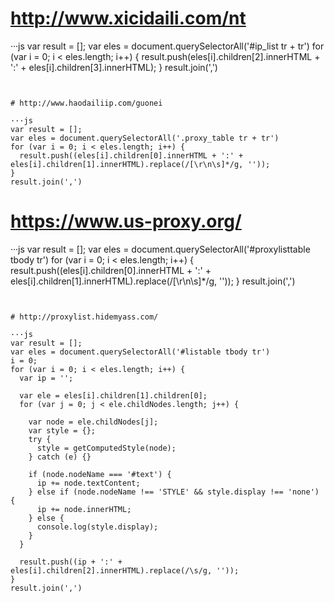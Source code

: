 # http://www.xicidaili.com/nt

···js
var result = [];
var eles = document.querySelectorAll('#ip_list tr + tr')
for (var i = 0; i < eles.length; i++) {
  result.push(eles[i].children[2].innerHTML + ':' + eles[i].children[3].innerHTML);
}
result.join(',')
```


# http://www.haodailiip.com/guonei

···js
var result = [];
var eles = document.querySelectorAll('.proxy_table tr + tr')
for (var i = 0; i < eles.length; i++) {
  result.push((eles[i].children[0].innerHTML + ':' + eles[i].children[1].innerHTML).replace(/[\r\n\s]*/g, ''));
}
result.join(',')
```

# https://www.us-proxy.org/

···js
var result = [];
var eles = document.querySelectorAll('#proxylisttable tbody tr')
for (var i = 0; i < eles.length; i++) {
  result.push((eles[i].children[0].innerHTML + ':' + eles[i].children[1].innerHTML).replace(/[\r\n\s]*/g, ''));
}
result.join(',')
```


# http://proxylist.hidemyass.com/

···js
var result = [];
var eles = document.querySelectorAll('#listable tbody tr')
i = 0;
for (var i = 0; i < eles.length; i++) {
  var ip = '';

  var ele = eles[i].children[1].children[0];
  for (var j = 0; j < ele.childNodes.length; j++) {

    var node = ele.childNodes[j];
    var style = {};
    try {
      style = getComputedStyle(node);
    } catch (e) {}

    if (node.nodeName === '#text') {
      ip += node.textContent;
    } else if (node.nodeName !== 'STYLE' && style.display !== 'none') {
      ip += node.innerHTML;
    } else {
      console.log(style.display);
    }
  }

  result.push((ip + ':' + eles[i].children[2].innerHTML).replace(/\s/g, ''));
}
result.join(',')
```

